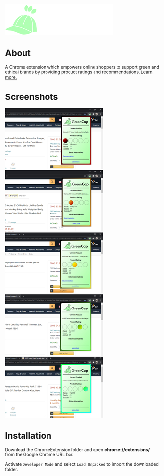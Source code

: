 <img src="https://github.com/hamza-dugmag/green-cap/blob/main/ChromeExtension/img/whitelogo.png?raw=true" height="100" width="auto">
<!-- ![GreenCap Logo](https://github.com/hamza-dugmag/green-cap/blob/main/ChromeExtension/img/logo.png?raw=true) -->

# About
A Chrome extension which empowers online shoppers to support green and ethical brands by providing product ratings and recommendations. [Learn more.](https://hamzadugmag.com/files/Hamza_Dugmag_GreenCap_Pitch.pdf)

# Screenshots
<img src="https://github.com/hamza-dugmag/green-cap/blob/main/Screenshots/ss1.jpg?raw=true" height="200" width="auto">
<img src="https://github.com/hamza-dugmag/green-cap/blob/main/Screenshots/ss2.jpg?raw=true" height="200" width="auto">
<img src="https://github.com/hamza-dugmag/green-cap/blob/main/Screenshots/ss3.jpg?raw=true" height="200" width="auto">
<img src="https://github.com/hamza-dugmag/green-cap/blob/main/Screenshots/ss4.jpg?raw=true" height="200" width="auto">
<img src="https://github.com/hamza-dugmag/green-cap/blob/main/Screenshots/ss5.jpg?raw=true" height="200" width="auto">

# Installation
Download the ChromeExtension folder and open **chrome://extensions/** from the Google Chrome URL bar.

Activate `Developer Mode` and select `Load Unpacked` to import the downloaded folder.

